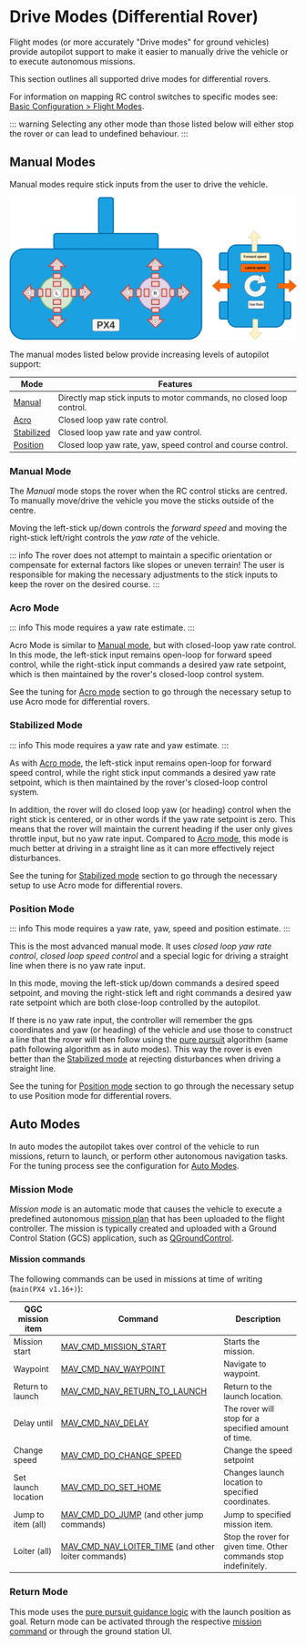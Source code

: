 # Drive Modes (Differential Rover)

Flight modes (or more accurately "Drive modes" for ground vehicles) provide autopilot support to make it easier to manually drive the vehicle or to execute autonomous missions.

This section outlines all supported drive modes for differential rovers.

For information on mapping RC control switches to specific modes see: [Basic Configuration > Flight Modes](../config/flight_mode.md).

::: warning
Selecting any other mode than those listed below will either stop the rover or can lead to undefined behaviour.
:::

## Manual Modes

Manual modes require stick inputs from the user to drive the vehicle.

![Manual Controls](../../assets/airframes/rover/flight_modes/rover_manual_controls.png)

The manual modes listed below provide increasing levels of autopilot support:

| Mode                           | Features                                                             |
| ------------------------------ | -------------------------------------------------------------------- |
| [Manual](#manual-mode)         | Directly map stick inputs to motor commands, no closed loop control. |
| [Acro](#acro-mode)             | Closed loop yaw rate control.                                        |
| [Stabilized](#stabilized-mode) | Closed loop yaw rate and yaw control.                                |
| [Position](#position-mode)     | Closed loop yaw rate, yaw, speed control and course control.         |

### Manual Mode

The _Manual_ mode stops the rover when the RC control sticks are centred.
To manually move/drive the vehicle you move the sticks outside of the centre.

Moving the left-stick up/down controls the _forward speed_ and moving the right-stick left/right controls the _yaw rate_ of the vehicle.

::: info
The rover does not attempt to maintain a specific orientation or compensate for external factors like slopes or uneven terrain!
The user is responsible for making the necessary adjustments to the stick inputs to keep the rover on the desired course.
:::

### Acro Mode

::: info
This mode requires a yaw rate estimate.
:::

Acro Mode is similar to [Manual mode](#manual-mode), but with closed-loop yaw rate control.
In this mode, the left-stick input remains open-loop for forward speed control, while the right-stick input commands a desired yaw rate setpoint, which is then maintained by the rover's closed-loop control system.

See the tuning for [Acro mode](../config_rover/differential.md#acro-mode) section to go through the necessary setup to use Acro mode for differential rovers.

### Stabilized Mode

::: info
This mode requires a yaw rate and yaw estimate.
:::

As with [Acro mode](#acro-mode), the left-stick input remains open-loop for forward speed control, while the right stick input commands a desired yaw rate setpoint, which is then maintained by the rover's closed-loop control system.

In addition, the rover will do closed loop yaw (or heading) control when the right stick is centered, or in other words if the yaw rate setpoint is zero.
This means that the rover will maintain the current heading if the user only gives throttle input, but no yaw rate input.
Compared to [Acro mode](#acro-mode), this mode is much better at driving in a straight line as it can more effectively reject disturbances.

See the tuning for [Stabilized mode](../config_rover/differential.md#stabilized-mode) section to go through the necessary setup to use Acro mode for differential rovers.

### Position Mode

::: info
This mode requires a yaw rate, yaw, speed and position estimate.
:::

This is the most advanced manual mode. It uses _closed loop yaw rate control_, _closed loop speed control_ and a special logic for driving a straight line when there is no yaw rate input.

In this mode, moving the left-stick up/down commands a desired speed setpoint, and moving the right-stick left and right commands a desired yaw rate setpoint which are both close-loop controlled by the autopilot.

If there is no yaw rate input, the controller will remember the gps coordinates and yaw (or heading) of the vehicle and use those to construct a line that the rover will then follow using the [pure pursuit](#pure-pursuit-guidance-logic) algorithm (same path following algorithm as in auto modes).
This way the rover is even better than the [Stabilized mode](#stabilized-mode) at rejecting disturbances when driving a straight line.

See the tuning for [Position mode](../config_rover/differential.md#position-mode) section to go through the necessary setup to use Position mode for differential rovers.

## Auto Modes

In auto modes the autopilot takes over control of the vehicle to run missions, return to launch, or perform other autonomous navigation tasks.  
For the tuning process see the configuration for [Auto Modes](../config_rover/differential.md#auto-modes).

### Mission Mode

_Mission mode_ is an automatic mode that causes the vehicle to execute a predefined autonomous [mission plan](../flying/missions.md) that has been uploaded to the flight controller.
The mission is typically created and uploaded with a Ground Control Station (GCS) application, such as [QGroundControl](https://docs.qgroundcontrol.com/master/en/).

#### Mission commands

The following commands can be used in missions at time of writing (`main(PX4 v1.16+)`):

| QGC mission item    | Command                                                                                   | Description                                                      |
| ------------------- | ----------------------------------------------------------------------------------------- | ---------------------------------------------------------------- |
| Mission start       | [MAV_CMD_MISSION_START](https://mavlink.io/en/messages/common.html#MAV_CMD_MISSION_START) | Starts the mission.                                              |
| Waypoint            | [MAV_CMD_NAV_WAYPOINT](https://mavlink.io/en/messages/common.html#MAV_CMD_NAV_WAYPOINT)   | Navigate to waypoint.                                            |
| Return to launch    | [MAV_CMD_NAV_RETURN_TO_LAUNCH][MAV_CMD_NAV_RETURN_TO_LAUNCH]                              | Return to the launch location.                                   |
| Delay until         | [MAV_CMD_NAV_DELAY](https://mavlink.io/en/messages/common.html#MAV_CMD_NAV_DELAY)         | The rover will stop for a specified amount of time.              |
| Change speed        | [MAV_CMD_DO_CHANGE_SPEED][MAV_CMD_DO_CHANGE_SPEED]                                        | Change the speed setpoint                                        |
| Set launch location | [MAV_CMD_DO_SET_HOME](https://mavlink.io/en/messages/common.html#MAV_CMD_DO_SET_HOME)     | Changes launch location to specified coordinates.                |
| Jump to item (all)  | [MAV_CMD_DO_JUMP][MAV_CMD_DO_JUMP] (and other jump commands)                              | Jump to specified mission item.                                  |
| Loiter (all)        | [MAV_CMD_NAV_LOITER_TIME][MAV_CMD_NAV_LOITER_TIME] (and other loiter commands)            | Stop the rover for given time. Other commands stop indefinitely. |

<!-- Add (some) links used by table - makes it a little easier to edit by shrinking width -->

[MAV_CMD_NAV_RETURN_TO_LAUNCH]: https://mavlink.io/en/messages/common.html#MAV_CMD_NAV_RETURN_TO_LAUNCH
[MAV_CMD_DO_CHANGE_SPEED]: https://mavlink.io/en/messages/common.html#MAV_CMD_DO_CHANGE_SPEED
[MAV_CMD_NAV_LOITER_TIME]: https://mavlink.io/en/messages/common.html#MAV_CMD_NAV_LOITER_TIME
[MAV_CMD_DO_JUMP]: https://mavlink.io/en/messages/common.html#MAV_CMD_DO_JUMP

### Return Mode

This mode uses the [pure pursuit guidance logic](#pure-pursuit-guidance-logic) with the launch position as goal.
Return mode can be activated through the respective [mission command](#mission-commands) or through the ground station UI.